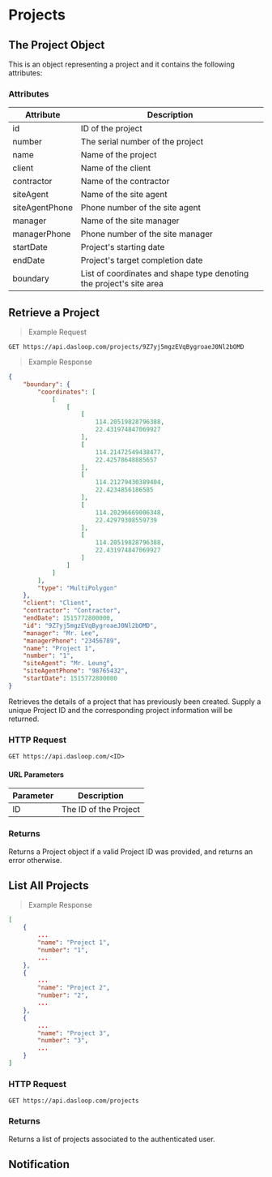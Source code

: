 # Projects

## The Project Object

This is an object representing a project and it contains the following attributes:

### Attributes

Attribute | Description
--------- | -----------
id | ID of the project
number | The serial number of the project
name | Name of the project
client | Name of the client
contractor | Name of the contractor
siteAgent | Name of the site agent
siteAgentPhone | Phone number of the site agent
manager | Name of the site manager
managerPhone | Phone number of the site manager
startDate | Project's starting date
endDate | Project's target completion date
boundary | List of coordinates and shape type denoting the project's site area

## Retrieve a Project

> Example Request

```http
GET https://api.dasloop.com/projects/9Z7yj5mgzEVqBygroaeJ0Nl2bOMD
```

> Example Response

```json
{
    "boundary": {
        "coordinates": [
            [
                [
                    [
                        114.20519828796388,
                        22.431974847069927
                    ],
                    [
                        114.21472549438477,
                        22.42578648885657
                    ],
                    [
                        114.21279430389404,
                        22.4234856186585
                    ],
                    [
                        114.20296669006348,
                        22.42979308559739
                    ],
                    [
                        114.20519828796388,
                        22.431974847069927
                    ]
                ]
            ]
        ],
        "type": "MultiPolygon"
    },
    "client": "Client",
    "contractor": "Contractor",
    "endDate": 1515772800000,
    "id": "9Z7yj5mgzEVqBygroaeJ0Nl2bOMD",
    "manager": "Mr. Lee",
    "managerPhone": "23456789",
    "name": "Project 1",
    "number": "1",
    "siteAgent": "Mr. Leung",
    "siteAgentPhone": "98765432",
    "startDate": 1515772800000
}
```

Retrieves the details of a project that has previously been created. Supply a unique Project ID and the corresponding project information will be returned.

### HTTP Request

`GET https://api.dasloop.com/<ID>`

#### URL Parameters

Parameter | Description
--------- | -----------
ID | The ID of the Project

### Returns

Returns a Project object if a valid Project ID was provided, and returns an error otherwise.

## List All Projects

> Example Response

```json
[
	{
		...
		"name": "Project 1",
		"number": "1",
		...
	},
	{
		...
		"name": "Project 2",
		"number": "2",
		...
	},
	{
		...
		"name": "Project 3",
		"number": "3",
		...
	}
]
```

### HTTP Request

`GET https://api.dasloop.com/projects`

### Returns

Returns a list of projects associated to the authenticated user.

## Notification
